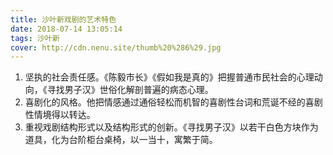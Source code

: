 ```yaml
---
title: 沙叶新戏剧的艺术特色
date: 2018-07-14 13:05:14
tags: 沙叶新
cover: http://cdn.nenu.site/thumb%20%286%29.jpg
---
```


1. 坚执的社会责任感。《陈毅市长》《假如我是真的》把握普通市民社会的心理动向，《寻找男子汉》世俗化解剖普遍的病态心理。
2. 喜剧化的风格。他把情感通过通俗轻松而机智的喜剧性台词和荒诞不经的喜剧性情境得以转达。
3. 重视戏剧结构形式以及结构形式的创新。《寻找男子汉》以若干白色方块作为道具，化为台阶柜台桌椅，以一当十，寓繁于简。